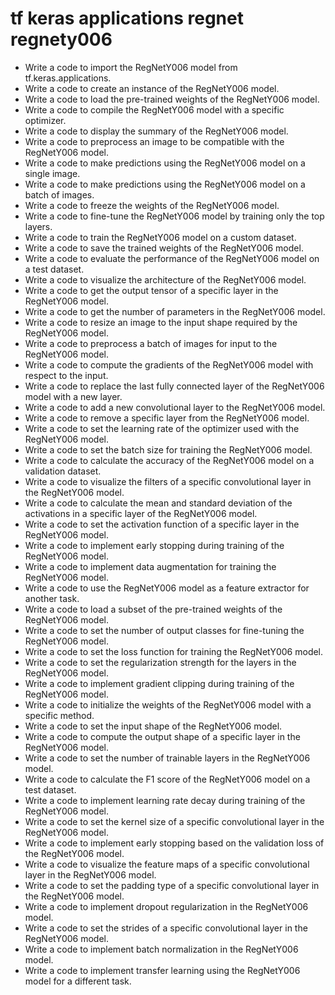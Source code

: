 # tf keras applications regnet regnety006

- Write a code to import the RegNetY006 model from tf.keras.applications.
- Write a code to create an instance of the RegNetY006 model.
- Write a code to load the pre-trained weights of the RegNetY006 model.
- Write a code to compile the RegNetY006 model with a specific optimizer.
- Write a code to display the summary of the RegNetY006 model.
- Write a code to preprocess an image to be compatible with the RegNetY006 model.
- Write a code to make predictions using the RegNetY006 model on a single image.
- Write a code to make predictions using the RegNetY006 model on a batch of images.
- Write a code to freeze the weights of the RegNetY006 model.
- Write a code to fine-tune the RegNetY006 model by training only the top layers.
- Write a code to train the RegNetY006 model on a custom dataset.
- Write a code to save the trained weights of the RegNetY006 model.
- Write a code to evaluate the performance of the RegNetY006 model on a test dataset.
- Write a code to visualize the architecture of the RegNetY006 model.
- Write a code to get the output tensor of a specific layer in the RegNetY006 model.
- Write a code to get the number of parameters in the RegNetY006 model.
- Write a code to resize an image to the input shape required by the RegNetY006 model.
- Write a code to preprocess a batch of images for input to the RegNetY006 model.
- Write a code to compute the gradients of the RegNetY006 model with respect to the input.
- Write a code to replace the last fully connected layer of the RegNetY006 model with a new layer.
- Write a code to add a new convolutional layer to the RegNetY006 model.
- Write a code to remove a specific layer from the RegNetY006 model.
- Write a code to set the learning rate of the optimizer used with the RegNetY006 model.
- Write a code to set the batch size for training the RegNetY006 model.
- Write a code to calculate the accuracy of the RegNetY006 model on a validation dataset.
- Write a code to visualize the filters of a specific convolutional layer in the RegNetY006 model.
- Write a code to calculate the mean and standard deviation of the activations in a specific layer of the RegNetY006 model.
- Write a code to set the activation function of a specific layer in the RegNetY006 model.
- Write a code to implement early stopping during training of the RegNetY006 model.
- Write a code to implement data augmentation for training the RegNetY006 model.
- Write a code to use the RegNetY006 model as a feature extractor for another task.
- Write a code to load a subset of the pre-trained weights of the RegNetY006 model.
- Write a code to set the number of output classes for fine-tuning the RegNetY006 model.
- Write a code to set the loss function for training the RegNetY006 model.
- Write a code to set the regularization strength for the layers in the RegNetY006 model.
- Write a code to implement gradient clipping during training of the RegNetY006 model.
- Write a code to initialize the weights of the RegNetY006 model with a specific method.
- Write a code to set the input shape of the RegNetY006 model.
- Write a code to compute the output shape of a specific layer in the RegNetY006 model.
- Write a code to set the number of trainable layers in the RegNetY006 model.
- Write a code to calculate the F1 score of the RegNetY006 model on a test dataset.
- Write a code to implement learning rate decay during training of the RegNetY006 model.
- Write a code to set the kernel size of a specific convolutional layer in the RegNetY006 model.
- Write a code to implement early stopping based on the validation loss of the RegNetY006 model.
- Write a code to visualize the feature maps of a specific convolutional layer in the RegNetY006 model.
- Write a code to set the padding type of a specific convolutional layer in the RegNetY006 model.
- Write a code to implement dropout regularization in the RegNetY006 model.
- Write a code to set the strides of a specific convolutional layer in the RegNetY006 model.
- Write a code to implement batch normalization in the RegNetY006 model.
- Write a code to implement transfer learning using the RegNetY006 model for a different task.